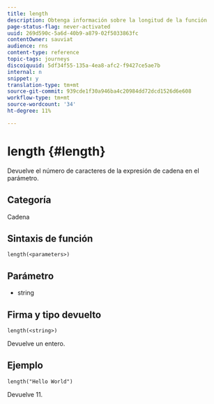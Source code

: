 ```yaml
---
title: length
description: Obtenga información sobre la longitud de la función
page-status-flag: never-activated
uuid: 269d590c-5a6d-40b9-a879-02f5033863fc
contentOwner: sauviat
audience: rns
content-type: reference
topic-tags: journeys
discoiquuid: 5df34f55-135a-4ea8-afc2-f9427ce5ae7b
internal: n
snippet: y
translation-type: tm+mt
source-git-commit: 939cde1f30a946ba4c20984dd72dcd1526d6e608
workflow-type: tm+mt
source-wordcount: '34'
ht-degree: 11%

---
```



# length {#length}

Devuelve el número de caracteres de la expresión de cadena en el parámetro.

## Categoría

Cadena

## Sintaxis de función

`length(<parameters>)`

## Parámetro

* string

## Firma y tipo devuelto

`length(<string>)`

Devuelve un entero.

## Ejemplo

`length("Hello World")`

Devuelve 11.
